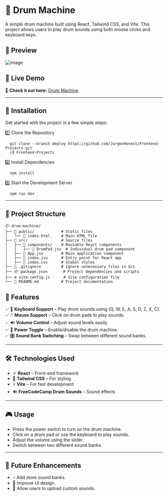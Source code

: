 # 🥁 Drum Machine

A simple drum machine built using React, Tailwind CSS, and Vite. This project allows users to play drum sounds using both mouse clicks and keyboard keys.


## 🎥 Preview
![image](https://github.com/user-attachments/assets/12e4846e-cc1f-489e-8792-f63605ab0e28)


## 🌟 Live Demo  
🔗 **Check it out here:** [Drum Machine](https://drummachine67.netlify.app/)

---

## 🚀 Installation

Get started with the project in a few simple steps:

1️⃣ Clone the Repository

```
  git clone --branch deploy https://github.com/JurgenHonest/Frontend-Projects.git
  cd Frontend-Projects
```

2️⃣ Install Dependencies
```
  npm install
```
3️⃣ Start the Development Server
```
  npm run dev
```
---


## 📂 Project Structure  

```
📦 drum-machine/
├── 📂 public/            # Static files
│   └── 📄 index.html     # Main HTML file
├── 📂 src/               # Source files
│   ├── 📂 components/    # Reusable React components
│   │   ├── 🎵 DrumPad.jsx  # Individual drum pad component
│   ├── 📄 App.jsx        # Main application component
│   ├── 📄 index.jsx      # Entry point for React app
│   ├── 🎨 index.css      # Global styles
├── 📄 .gitignore         # Ignore unnecessary files in Git
├── 📦 package.json       # Project dependencies and scripts
├── ⚙️ vite.config.js      # Vite configuration file
└── 📖 README.md          # Project documentation
```

## 🚀 Features  

✅ 🎹 **Keyboard Support** – Play drum sounds using (Q, W, E, A, S, D, Z, X, C).  
✅ 🖱️ **Mouse Support** – Click on drum pads to play sounds.  
✅ 🔊 **Volume Control** – Adjust sound levels easily.  
✅ 🔄 **Power Toggle** – Enable/disable the drum machine.  
✅ 🎛️ **Sound Bank Switching** – Swap between different sound banks.  

---

## 🛠️ Technologies Used  

- ⚛️ **React** – Front-end framework  
- 🎨 **Tailwind CSS** – For styling  
- ⚡ **Vite** – For fast development  
- 🔊 **FreeCodeCamp Drum Sounds** – Sound effects  
---

## 🎮 Usage
- Press the power switch to turn on the drum machine.
- Click on a drum pad or use the keyboard to play sounds.
- Adjust the volume using the slider.
- Switch between two different sound banks.

---

## 🔧 Future Enhancements
- 🎶 Add more sound banks.
- 🎨 Improve UI design.
- 🎼 Allow users to upload custom sounds.

